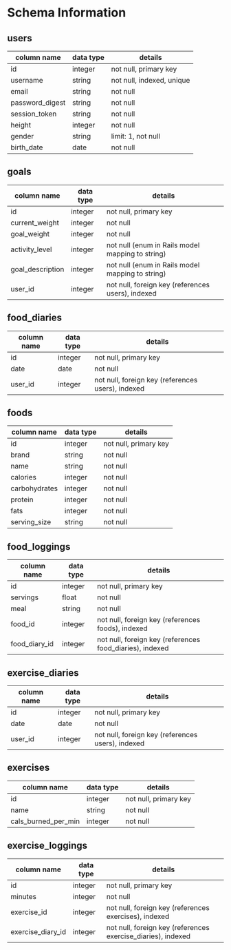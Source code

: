 # Schema Information

## users
column name     | data type | details
----------------|-----------|-----------------------
id              | integer   | not null, primary key
username        | string    | not null, indexed, unique
email           | string    | not null
password_digest | string    | not null
session_token   | string    | not null
height          | integer   | not null
gender          | string    | limit: 1, not null
birth_date      | date      | not null

## goals
column name     | data type | details
----------------|-----------|-----------------------
id              | integer   | not null, primary key
current_weight  | integer   | not null
goal_weight     | integer   | not null
activity_level  | integer   | not null (enum in Rails model mapping to string)
goal_description| integer   | not null (enum in Rails model mapping to string)
user_id         | integer   | not null, foreign key (references users), indexed

## food_diaries
column name     | data type | details
----------------|-----------|-----------------------
id              | integer   | not null, primary key
date            | date      | not null
user_id         | integer   | not null, foreign key (references users), indexed

## foods
column name     | data type | details
----------------|-----------|-----------------------
id              | integer   | not null, primary key
brand           | string    | not null
name            | string    | not null
calories        | integer   | not null
carbohydrates   | integer   | not null
protein         | integer   | not null
fats            | integer   | not null
serving_size    | string    | not null

## food_loggings
column name     | data type | details
----------------|-----------|-----------------------
id              | integer   | not null, primary key
servings        | float     | not null
meal            | string    | not null
food_id         | integer   | not null, foreign key (references foods), indexed
food_diary_id   | integer   | not null, foreign key (references food_diaries), indexed

## exercise_diaries
column name     | data type | details
----------------|-----------|-----------------------
id              | integer   | not null, primary key
date            | date      | not null
user_id         | integer   | not null, foreign key (references users), indexed

## exercises
column name         | data type | details
--------------------|-----------|-----------------------
id                  | integer   | not null, primary key
name                | string    | not null
cals_burned_per_min | integer   | not null

## exercise_loggings
column name         | data type | details
--------------------|-----------|-----------------------
id                  | integer   | not null, primary key
minutes             | integer   | not null
exercise_id         | integer   | not null, foreign key (references exercises), indexed
exercise_diary_id   | integer   | not null, foreign key (references exercise_diaries), indexed

